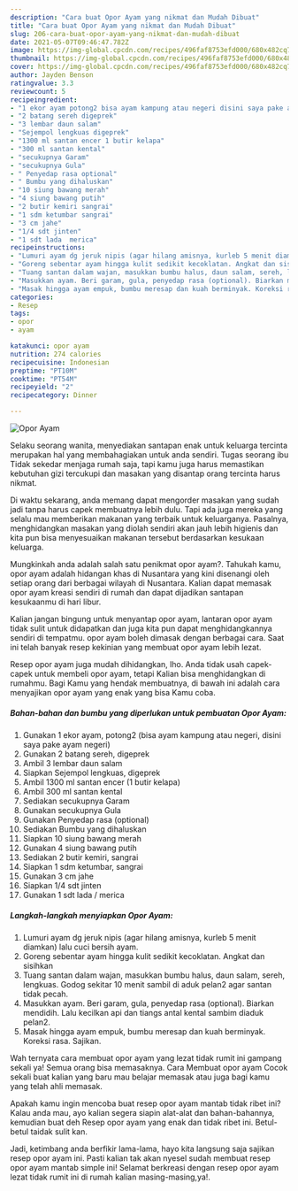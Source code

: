 ```yaml
---
description: "Cara buat Opor Ayam yang nikmat dan Mudah Dibuat"
title: "Cara buat Opor Ayam yang nikmat dan Mudah Dibuat"
slug: 206-cara-buat-opor-ayam-yang-nikmat-dan-mudah-dibuat
date: 2021-05-07T09:46:47.782Z
image: https://img-global.cpcdn.com/recipes/496faf8753efd000/680x482cq70/opor-ayam-foto-resep-utama.jpg
thumbnail: https://img-global.cpcdn.com/recipes/496faf8753efd000/680x482cq70/opor-ayam-foto-resep-utama.jpg
cover: https://img-global.cpcdn.com/recipes/496faf8753efd000/680x482cq70/opor-ayam-foto-resep-utama.jpg
author: Jayden Benson
ratingvalue: 3.3
reviewcount: 5
recipeingredient:
- "1 ekor ayam potong2 bisa ayam kampung atau negeri disini saya pake ayam negeri"
- "2 batang sereh digeprek"
- "3 lembar daun salam"
- "Sejempol lengkuas digeprek"
- "1300 ml santan encer 1 butir kelapa"
- "300 ml santan kental"
- "secukupnya Garam"
- "secukupnya Gula"
- " Penyedap rasa optional"
- " Bumbu yang dihaluskan"
- "10 siung bawang merah"
- "4 siung bawang putih"
- "2 butir kemiri sangrai"
- "1 sdm ketumbar sangrai"
- "3 cm jahe"
- "1/4 sdt jinten"
- "1 sdt lada  merica"
recipeinstructions:
- "Lumuri ayam dg jeruk nipis (agar hilang amisnya, kurleb 5 menit diamkan) lalu cuci bersih ayam."
- "Goreng sebentar ayam hingga kulit sedikit kecoklatan. Angkat dan sisihkan"
- "Tuang santan dalam wajan, masukkan bumbu halus, daun salam, sereh, lengkuas. Godog sekitar 10 menit sambil di aduk pelan2 agar santan tidak pecah."
- "Masukkan ayam. Beri garam, gula, penyedap rasa (optional). Biarkan mendidih. Lalu kecilkan api dan tiangs antal kental sambim diaduk pelan2."
- "Masak hingga ayam empuk, bumbu meresap dan kuah berminyak. Koreksi rasa. Sajikan."
categories:
- Resep
tags:
- opor
- ayam

katakunci: opor ayam 
nutrition: 274 calories
recipecuisine: Indonesian
preptime: "PT10M"
cooktime: "PT54M"
recipeyield: "2"
recipecategory: Dinner

---
```



![Opor Ayam](https://img-global.cpcdn.com/recipes/496faf8753efd000/680x482cq70/opor-ayam-foto-resep-utama.jpg)

Selaku seorang wanita, menyediakan santapan enak untuk keluarga tercinta merupakan hal yang membahagiakan untuk anda sendiri. Tugas seorang ibu Tidak sekedar menjaga rumah saja, tapi kamu juga harus memastikan kebutuhan gizi tercukupi dan masakan yang disantap orang tercinta harus nikmat.

Di waktu  sekarang, anda memang dapat mengorder masakan yang sudah jadi tanpa harus capek membuatnya lebih dulu. Tapi ada juga mereka yang selalu mau memberikan makanan yang terbaik untuk keluarganya. Pasalnya, menghidangkan masakan yang diolah sendiri akan jauh lebih higienis dan kita pun bisa menyesuaikan makanan tersebut berdasarkan kesukaan keluarga. 



Mungkinkah anda adalah salah satu penikmat opor ayam?. Tahukah kamu, opor ayam adalah hidangan khas di Nusantara yang kini disenangi oleh setiap orang dari berbagai wilayah di Nusantara. Kalian dapat memasak opor ayam kreasi sendiri di rumah dan dapat dijadikan santapan kesukaanmu di hari libur.

Kalian jangan bingung untuk menyantap opor ayam, lantaran opor ayam tidak sulit untuk didapatkan dan juga kita pun dapat menghidangkannya sendiri di tempatmu. opor ayam boleh dimasak dengan berbagai cara. Saat ini telah banyak resep kekinian yang membuat opor ayam lebih lezat.

Resep opor ayam juga mudah dihidangkan, lho. Anda tidak usah capek-capek untuk membeli opor ayam, tetapi Kalian bisa menghidangkan di rumahmu. Bagi Kamu yang hendak membuatnya, di bawah ini adalah cara menyajikan opor ayam yang enak yang bisa Kamu coba.

<!--inarticleads1-->

##### Bahan-bahan dan bumbu yang diperlukan untuk pembuatan Opor Ayam:

1. Gunakan 1 ekor ayam, potong2 (bisa ayam kampung atau negeri, disini saya pake ayam negeri)
1. Gunakan 2 batang sereh, digeprek
1. Ambil 3 lembar daun salam
1. Siapkan Sejempol lengkuas, digeprek
1. Ambil 1300 ml santan encer (1 butir kelapa)
1. Ambil 300 ml santan kental
1. Sediakan secukupnya Garam
1. Gunakan secukupnya Gula
1. Gunakan  Penyedap rasa (optional)
1. Sediakan  Bumbu yang dihaluskan
1. Siapkan 10 siung bawang merah
1. Gunakan 4 siung bawang putih
1. Sediakan 2 butir kemiri, sangrai
1. Siapkan 1 sdm ketumbar, sangrai
1. Gunakan 3 cm jahe
1. Siapkan 1/4 sdt jinten
1. Gunakan 1 sdt lada / merica




<!--inarticleads2-->

##### Langkah-langkah menyiapkan Opor Ayam:

1. Lumuri ayam dg jeruk nipis (agar hilang amisnya, kurleb 5 menit diamkan) lalu cuci bersih ayam.
1. Goreng sebentar ayam hingga kulit sedikit kecoklatan. Angkat dan sisihkan
1. Tuang santan dalam wajan, masukkan bumbu halus, daun salam, sereh, lengkuas. Godog sekitar 10 menit sambil di aduk pelan2 agar santan tidak pecah.
1. Masukkan ayam. Beri garam, gula, penyedap rasa (optional). Biarkan mendidih. Lalu kecilkan api dan tiangs antal kental sambim diaduk pelan2.
1. Masak hingga ayam empuk, bumbu meresap dan kuah berminyak. Koreksi rasa. Sajikan.




Wah ternyata cara membuat opor ayam yang lezat tidak rumit ini gampang sekali ya! Semua orang bisa memasaknya. Cara Membuat opor ayam Cocok sekali buat kalian yang baru mau belajar memasak atau juga bagi kamu yang telah ahli memasak.

Apakah kamu ingin mencoba buat resep opor ayam mantab tidak ribet ini? Kalau anda mau, ayo kalian segera siapin alat-alat dan bahan-bahannya, kemudian buat deh Resep opor ayam yang enak dan tidak ribet ini. Betul-betul taidak sulit kan. 

Jadi, ketimbang anda berfikir lama-lama, hayo kita langsung saja sajikan resep opor ayam ini. Pasti kalian tak akan nyesel sudah membuat resep opor ayam mantab simple ini! Selamat berkreasi dengan resep opor ayam lezat tidak rumit ini di rumah kalian masing-masing,ya!.

